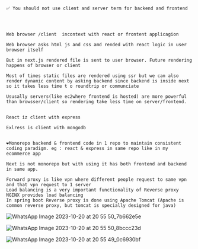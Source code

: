 ```

✅ You should not use client and server term for backend and frontend      




Web browser /client  incontext with react or frontent applicagion

Web browser asks html js and css amd rended with react logic in user browser itself

But in next.js rendered file is sent to user browser. Future rendering happens of browser or client 

Most of times static files are rendered using ssr but we can also render dynamic content by asking backend since backend is inside next so it takes less time t o roundtrip or communciate 

Ususally servers(like ec2where frontend is hosted) are more powerful than browsser/client so rendering take less time on server/frontend.


React iz client with express

Exlress is client with mongodb


❤️Monorepo backend & frontend code in 1 repo to maintain consistent coding paradigm. eg : react & express in same repo like in my ecommerce app

Next is not monorepo but with using it has both frontend and backend in same app.

Forward proxy is like vpn where different people request to same vpn and that vpn request to 1 server
Load balancing is a very important functionality of Reverse proxy 
NGINX provides load balancing 
In spring boot Reverse proxy is done using Apache Tomcat (Apache is common reverse proxy, but tomcat is specially designed for java)
```
![WhatsApp Image 2023-10-20 at 20 55 50_7b662e5e](https://github.com/itsamrit/system-design-primer/assets/86003701/755cbcd4-d9a7-4a6e-bd8f-0b3cdc49ded6)

![WhatsApp Image 2023-10-20 at 20 55 50_8bccc23d](https://github.com/itsamrit/system-design-primer/assets/86003701/e9a0e007-a85c-40bb-82ad-d2bdcebb5521)

![WhatsApp Image 2023-10-20 at 20 55 49_0c6930bf](https://github.com/itsamrit/system-design-primer/assets/86003701/f8f45b29-d77e-4e54-b940-a0f355d3b0ae)

